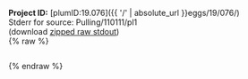 **Project ID:** [plumID:19.076]({{ '/' | absolute_url }}eggs/19/076/)  
Stderr for source:  Pulling/110111/pl1   
(download [zipped raw stdout](pl1.plumed.stdout.txt.zip))  
{% raw %}
<pre>
</pre>
{% endraw %}
